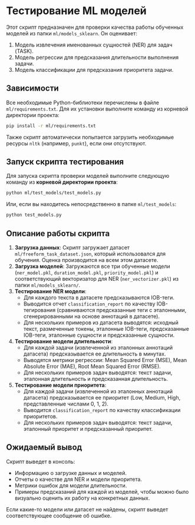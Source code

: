 # Тестирование ML моделей

Этот скрипт предназначен для проверки качества работы обученных моделей из папки `ml/models_sklearn`.
Он оценивает:
1.  Модель извлечения именованных сущностей (NER) для задач (TASK).
2.  Модель регрессии для предсказания длительности выполнения задачи.
3.  Модель классификации для предсказания приоритета задачи.

## Зависимости

Все необходимые Python-библиотеки перечислены в файле `ml/requirements.txt`.
Для их установки выполните команду из корневой директории проекта:

```bash
pip install -r ml/requirements.txt
```

Также скрипт автоматически попытается загрузить необходимые ресурсы `nltk` (например, `punkt`), если они отсутствуют.

## Запуск скрипта тестирования

Для запуска скрипта проверки моделей выполните следующую команду из **корневой директории проекта**:

```bash
python ml/test_models/test_models.py
```

Или, если вы находитесь непосредственно в папке `ml/test_models`:
```bash
python test_models.py
```

## Описание работы скрипта

1.  **Загрузка данных**: Скрипт загружает датасет `ml/freeform_task_dataset.json`, который использовался для обучения. Оценка производится на всем этом датасете.
2.  **Загрузка моделей**: Загружаются все три обученные модели (`ner_model.pkl`, `duration_model.pkl`, `priority_model.pkl`) и соответствующий векторизатор для NER (`ner_vectorizer.pkl`) из папки `ml/models_sklearn/`.
3.  **Тестирование NER модели**:
    *   Для каждого текста в датасете предсказываются IOB-теги.
    *   Выводится отчет `classification_report` по качеству IOB-тегирования (сравниваются предсказанные теги с эталонными, сгенерированными на основе аннотаций в датасете).
    *   Для нескольких примеров из датасета выводятся: исходный текст, размеченные токены, эталонные IOB-теги, предсказанные IOB-теги, эталонные сущности и предсказанные сущности.
4.  **Тестирование модели длительности**:
    *   Для каждой задачи (извлеченной из эталонных аннотаций датасета) предсказывается ее длительность в минутах.
    *   Выводятся метрики регрессии: Mean Squared Error (MSE), Mean Absolute Error (MAE), Root Mean Squared Error (RMSE).
    *   Для нескольких примеров задач выводятся: текст задачи, эталонная длительность и предсказанная длительность.
5.  **Тестирование модели приоритета**:
    *   Для каждой задачи (извлеченной из эталонных аннотаций датасета) предсказывается ее приоритет (Low, Medium, High, представленные числами 0, 1, 2).
    *   Выводится `classification_report` по качеству классификации приоритетов.
    *   Для нескольких примеров задач выводятся: текст задачи, эталонный приоритет и предсказанный приоритет.

## Ожидаемый вывод

Скрипт выведет в консоль:
*   Информацию о загрузке данных и моделей.
*   Отчеты о качестве для NER и модели приоритета.
*   Метрики ошибок для модели длительности.
*   Примеры предсказаний для каждой из моделей, чтобы можно было визуально оценить их работу на конкретных данных.

Если какие-то модели или датасет не найдены, скрипт выведет соответствующее сообщение об ошибке.
